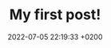 ---
layout: post
title:  "My first post!"
date:   2022-07-05 22:19:33 +0200
categories: jekyll update
---